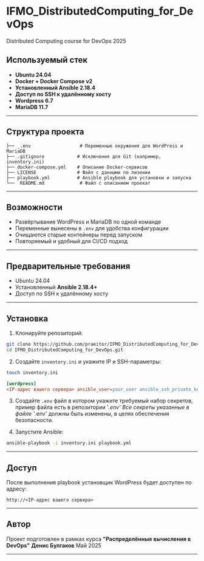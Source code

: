 # IFMO_DistributedComputing_for_DevOps
Distributed Computing course for DevOps 2025

## Используемый стек

- **Ubuntu 24.04**
- **Docker + Docker Compose v2**
- **Установленный Ansible 2.18.4**
- **Доступ по SSH к удалённому хосту**
- **Wordpress 6.7**
- **MariaDB 11.7**

---

## Структура проекта

```
├── _.env                  # Переменные окружения для WordPress и MariaDB
├── .gitignore            # Исключения для Git (например, inventory.ini)
├── docker-compose.yml    # Описание Docker-сервисов
├── LICENSE               # Файл с данными по лизении
├── playbook.yml          # Ansible playbook для установки и запуска
└──  README.md             # Файл с описанием проекат
```

---

## Возможности

- Развёртывание WordPress и MariaDB по одной команде
- Переменные вынесены в `.env` для удобства конфигурации
- Очищаются старые контейнеры перед запуском
- Повторяемый и удобный для CI/CD подход

---

## Предварительные требования

- Ubuntu 24.04
- Установленный **Ansible 2.18.4+**
- Доступ по SSH к удалённому хосту

---

## Установка

1. Клонируйте репозиторий:

```bash
git clone https://github.com/praeitor/IFMO_DistributedComputing_for_DevOps.git
cd IFMO_DistributedComputing_for_DevOps.git
```

2. Создайте `inventory.ini` и укажите IP и SSH-параметры:

```bash
touch inventory.ini
```

```ini
[wordpress]
<IP-адрес вашего сервера> ansible_user=your_user ansible_ssh_private_key_file=~/.ssh/id_rsa ansible_python_interpreter=/usr/bin/python3
```

3. Создайте `.env` файл в котором укажите требуемый набор секретов, пример файла есть в репозитории '_.env'
Все секреты указанные в файле '_.env' должны быть изменены, в целях обеспечения безопасности.

4. Запустите Ansible:

```bash
ansible-playbook -i inventory.ini playbook.yml
```

---

## Доступ

После выполнения playbook установщик WordPress будет доступен по адресу:

```
http://<IP-адрес вашего сервера>
```

---

## Автор

Проект подготовлен в рамках курса **"Распределённые вычисления в DevOps"**
**Денис Булгаков**
Май 2025

---